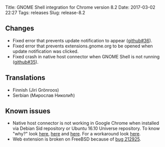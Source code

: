 Title: GNOME Shell integration for Chrome version 8.2
Date: 2017-03-02 22:27
Tags: releases
Slug: release-8.2

## Changes

- Fixed error that prevents update notification to appear ([github#36](https://github.com/nE0sIghT/chrome-gnome-shell-mirror/issues/36)).
- Fixed error that prevents extensions.gnome.org to be opened when update notification was clicked.
- Fixed crash in native host connector when GNOME Shell is not running ([github#35](https://github.com/nE0sIghT/chrome-gnome-shell-mirror/issues/35)).

## Translations

- Finnish (Jiri Grönroos)
- Serbian (Мирослав Николић)

## Known issues

- Native host connector is not working in Google Chrome when installed via Debian Sid repository or Ubuntu 16.10 Universe repository. To know "why?" look [here](https://github.com/nE0sIghT/chrome-gnome-shell-mirror/issues/17), [here](https://bugs.debian.org/cgi-bin/bugreport.cgi?bug=840804) and [here](https://bugs.debian.org/cgi-bin/bugreport.cgi?bug=840235). For a workaround look [here](https://wiki.gnome.org/Projects/GnomeShellIntegrationForChrome/Installation#Troubleshooting).
- Web extension is broken on FreeBSD because of [bug 212925](https://bugs.freebsd.org/bugzilla/show_bug.cgi?id=212925).
